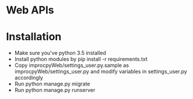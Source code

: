 Web APIs
===

# Installation

* Make sure you've python 3.5 installed
* Install python modules by pip install -r requirements.txt
* Copy improcpyWeb/settings_user.py.sample as improcpyWeb/settings_user.py and modify variables in settings_user.py accordingly
* Run python manage.py migrate
* Run python manage.py runserver